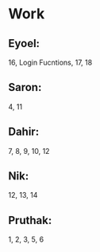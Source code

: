 # Work

## Eyoel:

16, Login Fucntions, 17, 18

## Saron:

4, 11

## Dahir:

7, 8, 9, 10, 12

## Nik:

12, 13, 14

## Pruthak:

1, 2, 3, 5, 6
